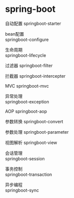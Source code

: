 # spring-boot

自动配置
	springboot-starter
	
bean配置	
	springboot-configure	
	
生命周期	
	springboot-lifecycle	
	
过滤器	
	springboot-filter
	
拦截器
springboot-intercepter		

MVC
	springboot-mvc
	
异常处理	
	springboot-exception
	
AOP	
	springboot-aop

参数转换
	springboot-convert
	
参数处理
	springboot-parameter
	
视图解析
	springboot-view
		
会话管理	
	springboot-session
		
事务控制	
	springboot-transaction
	
异步编程	
	springboot-sync